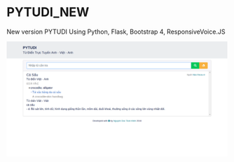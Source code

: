 # PYTUDI_NEW
New version PYTUDI
Using Python, Flask, Bootstrap 4, ResponsiveVoice.JS

![alt text](https://github.com/dactoankmapydev/PYTUDI_NEW/blob/master/app.png)
